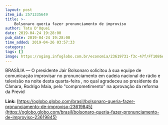 ```yaml
---
layout: post
item_id: 2571335649
title: >-
    Bolsonaro queria fazer pronunciamento de improviso
author: Tatu D'Oquei
date: 2019-04-24 19:28:00
pub_date: 2019-04-24 19:28:00
time_added: 2019-04-26 03:57:33
category: 
tags: []
image: https://ogimg.infoglobo.com.br/economia/23619731-f3c-47f/FT1086A/652/82359425_PA-Rio-de-Janeiro-RJ-24-04-2019-Pronunciamento-do-Presidente-Jair-Bolsonaro-sobre-a-reforma.jpg
---
```


BRASÍLIA — O presidente Jair Bolsonaro solicitou à sua equipe de comunicação improvisar no pronunciamento em cadeia nacional de rádio e televisão na noite desta quarta-feira , no qual agradeceu ao presidente da Câmara, Rodrigo Maia, pelo "comprometimento" na aprovação da reforma da Previd

**Link:** [https://oglobo.globo.com/brasil/bolsonaro-queria-fazer-pronunciamento-de-improviso-23619845](https://oglobo.globo.com/brasil/bolsonaro-queria-fazer-pronunciamento-de-improviso-23619845)

